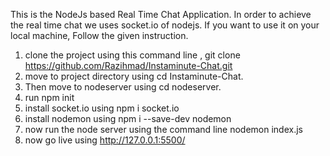 This is the NodeJs based Real Time Chat Application.
In order to achieve the real time chat we uses socket.io of nodejs.
If you want to use it on your local machine, Follow the given instruction.
1. clone the project using this command line , git clone https://github.com/Razihmad/Instaminute-Chat.git
2. move to project directory using cd Instaminute-Chat.
3. Then move to nodeserver using cd nodeserver.
4. run npm init
5. install socket.io using npm i socket.io
6. install nodemon using npm i --save-dev nodemon
7. now run the node server using the command line nodemon index.js
8. now go live using http://127.0.0.1:5500/
